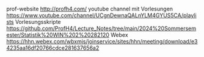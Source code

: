 prof-website
http://profh4.com/
youtube channel mit Vorlesungen
https://www.youtube.com/channel/UCgnDewnaQALnYLM4GYUS5CA/playlists
Vorlesungsskripte
https://github.com/ProfH4/Lecture_Notes/tree/main/2024%20Sommersemester/Statistik%20WIN%202%20282120
Webex
https://hhn.webex.com/wbxmjs/joinservice/sites/hhn/meeting/download/e34235aa16df20766cdce281637656a2